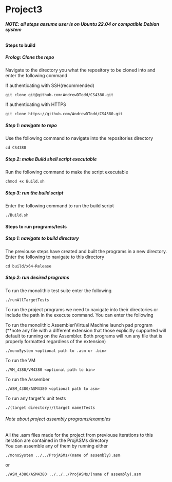 # Project3  

###### **NOTE: all steps assume user is on Ubuntu 22.04 or compatible Debian system**  
#### Steps to build  
##### Prolog: Clone the repo  
Navigate to the directory you what the repository to be cloned into and enter the following command  

If authenticating with SSH(recommended)  
  
    git clone git@github.com:AndrewDTodd/CS4380.git

If authenticating with HTTPS  

    git clone https://github.com/AndrewDTodd/CS4380.git

##### Step 1: navigate to repo  
Use the following command to navigate into the repositories directory  

    cd CS4380

##### Step 2: make Build shell script executable  
Run the following command to make the script executable  

    chmod +x Build.sh

##### Step 3: run the build script
Enter the following command to run the build script

    ./Build.sh

#### Steps to run programs/tests  
##### Step 1: navigate to build directory  
The previouse steps have created and built the programs in a new directory. Enter the following to navigate to this directory  

    cd build/x64-Release

##### Step 2: run desired programs
To run the monolithic test suite enter the following

    ./runAllTargetTests

To run the project programs we need to navigate into their directories or include the path in the execute command. You can enter the following

To run the monolithic Assembler/Virtual Machine launch pad program  
(**note any file with a different extension that those explicitly supported will default to running on the Assembler. Both programs will run any file that is properly formatted regardless of the extension)  

    ./monoSystem <optional path to .asm or .bin>

To run the VM  

    ./VM_4380/VM4380 <optional path to bin>

To run the Assember  
    
    ./ASM_4380/ASM4380 <optional path to asm>

To run any target's unit tests  

    ./(target directory)/(target name)Tests

###### Note about project assembly programs/examples
All the .asm files made for the project from previouse iterations to this iteration are contained in the ProjASMs directory  
  You can assemble any of them by running either  

    ./monoSystem ../../ProjASMs/(name of assembly).asm  
  
  or  
  
    ./ASM_4380/ASM4380 ../../../ProjASMs/(name of assembly).asm  
